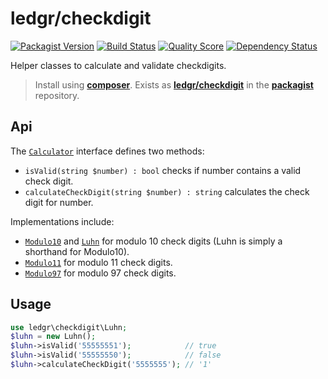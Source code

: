 # ledgr/checkdigit

[![Packagist Version](https://img.shields.io/packagist/v/ledgr/checkdigit.svg?style=flat-square)](https://packagist.org/packages/ledgr/checkdigit)
[![Build Status](https://img.shields.io/travis/ledgr/checkdigit/master.svg?style=flat-square)](https://travis-ci.org/ledgr/checkdigit)
[![Quality Score](https://img.shields.io/scrutinizer/g/ledgr/checkdigit.svg?style=flat-square)](https://scrutinizer-ci.com/g/ledgr/checkdigit)
[![Dependency Status](https://img.shields.io/gemnasium/ledgr/checkdigit.svg?style=flat-square)](https://gemnasium.com/ledgr/checkdigit)

Helper classes to calculate and validate checkdigits.

> Install using **[composer](http://getcomposer.org/)**. Exists as
> **[ledgr/checkdigit](https://packagist.org/packages/ledgr/checkdigit)**
> in the **[packagist](https://packagist.org/)** repository.


Api
---
The [`Calculator`](/src/Calculator.php) interface defines two methods:

 * `isValid(string $number) : bool` checks if number contains a valid check digit.
 * `calculateCheckDigit(string $number) : string` calculates the check digit for number.

Implementations include:

 * [`Modulo10`](/src/Modulo10.php) and [`Luhn`](/src/Luhn.php) for modulo 10 check digits
   (Luhn is simply a shorthand for Modulo10).
 * [`Modulo11`](/src/Modulo11.php) for modulo 11 check digits.
 * [`Modulo97`](/src/Modulo97.php) for modulo 97 check digits.

Usage
-----
```php
use ledgr\checkdigit\Luhn;
$luhn = new Luhn();
$luhn->isValid('55555551');            // true
$luhn->isValid('55555550');            // false
$luhn->calculateCheckDigit('5555555'); // '1'
```
